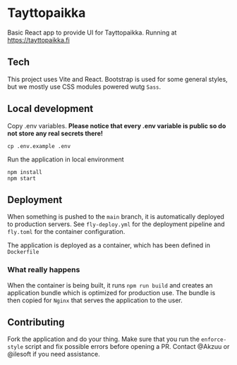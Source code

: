 # Tayttopaikka

Basic React app to provide UI for Tayttopaikka. Running at https://tayttopaikka.fi

## Tech

This project uses Vite and React. Bootstrap is used for some general styles,
but we mostly use CSS modules powered wutg `Sass`.

## Local development

Copy .env variables. **Please notice that every .env variable is public so do not store any real secrets there!**

```
cp .env.example .env
```

Run the application in local environment

```
npm install
npm start
```

## Deployment

When something is pushed to the `main` branch, it is automatically deployed
to production servers. See `fly-deploy.yml` for the deployment pipeline
and `fly.toml` for the container configuration.

The application is deployed as a container, which has been defined in
`Dockerfile`

### What really happens

When the container is being built, it runs `npm run build` and creates an application
bundle which is optimized for production use. The bundle is then copied for
`Nginx` that serves the application to the user.

## Contributing

Fork the application and do your thing. Make sure that you run the `enforce-style` script and fix possible errors before opening a PR. Contact @Akzuu or @ilesoft
if you need assistance.

